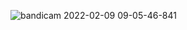![bandicam 2022-02-09 09-05-46-841](https://user-images.githubusercontent.com/78811400/153139146-57918510-6b05-4ff4-931d-b63c5f27a56a.jpg)

